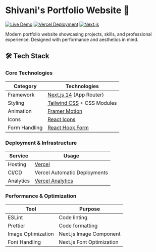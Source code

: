 # Shivani's Portfolio Website 🌟

[![Live Demo](https://img.shields.io/badge/demo-live-brightgreen)](https://porfolio-shivani.vercel.app/)
[![Vercel Deployment](https://img.shields.io/badge/deployed_on-vercel-black)](https://vercel.com)
[![Next.js](https://img.shields.io/badge/next.js-13.5.4+-000000?logo=nextdotjs)](https://nextjs.org/)

Modern portfolio website showcasing projects, skills, and professional experience. Designed with performance and aesthetics in mind.

## 🛠 Tech Stack

### Core Technologies
| Category       | Technologies                                                                 |
|----------------|------------------------------------------------------------------------------|
| Framework      | [Next.js 14](https://nextjs.org/) (App Router)                              |
| Styling        | [Tailwind CSS](https://tailwindcss.com/) + CSS Modules                      |
| Animation      | [Framer Motion](https://www.framer.com/motion/)                             |
| Icons          | [React Icons](https://react-icons.github.io/react-icons/)                   |
| Form Handling  | [React Hook Form](https://react-hook-form.com/)                             |

### Deployment & Infrastructure
| Service        | Usage                                                                        |
|----------------|------------------------------------------------------------------------------|
| Hosting        | [Vercel](https://vercel.com)                                                |
| CI/CD          | Vercel Automatic Deployments                                                 |
| Analytics      | [Vercel Analytics](https://vercel.com/analytics)                            |

### Performance & Optimization
| Tool            | Purpose                                                                      |
|-----------------|------------------------------------------------------------------------------|
| ESLint          | Code linting                                                                 |
| Prettier        | Code formatting                                                              |
| Image Optimization | Next.js Image Component                                                     |
| Font Handling   | Next.js Font Optimization                                                    |
